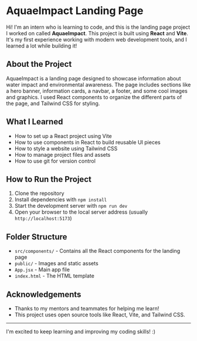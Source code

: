 # AquaeImpact Landing Page

Hi! I'm an intern who is learning to code, and this is the landing page project I worked on called **AquaeImpact**. This project is built using **React** and **Vite**. It's my first experience working with modern web development tools, and I learned a lot while building it!

## About the Project
AquaeImpact is a landing page designed to showcase information about water impact and environmental awareness. The page includes sections like a hero banner, information cards, a navbar, a footer, and some cool images and graphics. I used React components to organize the different parts of the page, and Tailwind CSS for styling.

## What I Learned
- How to set up a React project using Vite
- How to use components in React to build reusable UI pieces
- How to style a website using Tailwind CSS
- How to manage project files and assets
- How to use git for version control

## How to Run the Project
1. Clone the repository
2. Install dependencies with `npm install`
3. Start the development server with `npm run dev`
4. Open your browser to the local server address (usually `http://localhost:5173`)

## Folder Structure
- `src/components/` - Contains all the React components for the landing page
- `public/` - Images and static assets
- `App.jsx` - Main app file
- `index.html` - The HTML template

## Acknowledgements
- Thanks to my mentors and teammates for helping me learn!
- This project uses open source tools like React, Vite, and Tailwind CSS.

---

I'm excited to keep learning and improving my coding skills! :)
